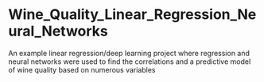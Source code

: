 # Wine_Quality_Linear_Regression_Neural_Networks
An example linear regression/deep learning project where regression and neural networks were used to find the correlations and a predictive model of wine quality based on numerous variables
